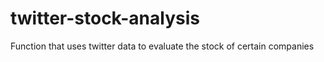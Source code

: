 # twitter-stock-analysis
Function that uses twitter data to evaluate the stock of certain companies
